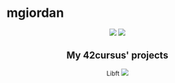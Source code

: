 # mgiordan

<p align="center">
  <img src="https://badge42.herokuapp.com/api/stats/mgiordan">
  <img src="https://badge42.herokuapp.com/api/stats/mgiordan?cursus=C%20Piscine">
</p>
<h2 align="center">
  My 42cursus' projects
</h2>
<p align="center">
  Libft
  <img src="https://badge42.herokuapp.com/api/project/mgiordan/Libft"/>
</p>


